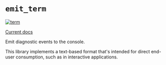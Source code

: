 # `emit_term`

[![term](https://github.com/emit-rs/emit/actions/workflows/term.yml/badge.svg)](https://github.com/emit-rs/emit/actions/workflows/term.yml)

[Current docs](https://docs.rs/emit_term/0.11.0-alpha.13/emit_term/index.html)

Emit diagnostic events to the console.

This library implements a text-based format that's intended for direct end-user consumption, such as in interactive applications.

